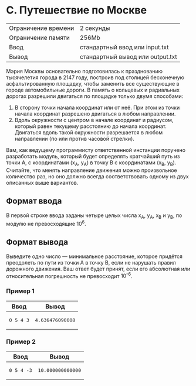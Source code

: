    <div class="header">
      <h1 class="title">C. Путешествие по Москве</h1>
      <table>
         <tr class="time-limit">
            <td class="property-title">Ограничение времени</td>
            <td>2&nbsp;секунды</td>
         </tr>
         <tr class="memory-limit">
            <td class="property-title">Ограничение памяти</td>
            <td>256Mb</td>
         </tr>
         <tr class="input-file">
            <td class="property-title">Ввод</td>
            <td colspan="1">стандартный ввод или input.txt</td>
         </tr>
         <tr class="output-file">
            <td class="property-title">Вывод</td>
            <td colspan="1">стандартный вывод или output.txt</td>
         </tr>
      </table>
   </div>
   <div class="legend"><span style="">
         <p>Мэрия Москвы основательно подготовилась к празднованию тысячелетия города в 2147 году, построив под столицей бесконечную асфальтированную
            площадку, чтобы заменить все существующие в городе автомобильные дороги. В память о кольцевых и радиальных дорогах разрешили
            двигаться по площадке только двумя способами: 
            </p><ol>
               <li>В сторону точки начала координат или от неё. При этом из точки начала координат разрешено двигаться в любом направлении. </li>
               <li>Вдоль окружности с центром в начале координат и радиусом, который равен текущему расстоянию до начала координат. Двигаться
                  вдоль такой окружности разрешается в любом направлении (по или против часовой стрелки). 
               </li>
            </ol>
         <p></p></span><p>Вам, как ведущему программисту ответственной инстанции поручено разработать модуль, который будет определять кратчайший путь
         из точки <span class="tex-math-text">A</span>, с координатами <span class="tex-math-text">(x<sub>A</sub>, y<sub>A</sub>)</span> в точку <span class="tex-math-text">B</span> с координатами <span class="tex-math-text">(x<sub>B</sub>, y<sub>B</sub>)</span>. Считайте, что менять направление движения можно произвольное количество раз, но оно должно всегда соответствовать одному
         из двух описанных выше вариантов.
      </p>
   </div>
   <h2>Формат ввода</h2>
   <div class="input-specification"><span style="">
         <p>В первой строке ввода заданы четыре целых числа <span class="tex-math-text">x<sub>A</sub></span>, <span class="tex-math-text">y<sub>A</sub></span>, <span class="tex-math-text">x<sub>B</sub></span> и <span class="tex-math-text">y<sub>B</sub></span>, по модулю не превосходящие <span class="tex-math-text">10<sup>6</sup></span>. 
         </p></span></div>
   <h2>Формат вывода</h2>
   <div class="output-specification"><span style="">
         <p>Выведите одно число&nbsp;— минимальное расстояние, которое придётся преодолеть по пути из точки <span class="tex-math-text">A</span> в точку <span class="tex-math-text">B</span>, если не нарушать правил дорожного движения. Ваш ответ будет принят, если его абсолютная или относительная погрешность не
            превосходит <span class="tex-math-text">10<sup>-6</sup></span>.
         </p></span><p></p>
   </div>
   <h3>Пример 1</h3>
   <table class="sample-tests">
      <thead>
         <tr>
            <th>Ввод</th>
            <th>Вывод</th>
         </tr>
      </thead>
      <tbody>
         <tr>
            <td><pre>0 5 4 3
</pre></td>
            <td><pre>4.636476090008
</pre></td>
         </tr>
      </tbody>
   </table>
   <h3>Пример 2</h3>
   <table class="sample-tests">
      <thead>
         <tr>
            <th>Ввод</th>
            <th>Вывод</th>
         </tr>
      </thead>
      <tbody>
         <tr>
            <td><pre>0 5 4 -3
</pre></td>
            <td><pre>10.000000000000
</pre></td>
         </tr>
      </tbody>
   </table>
